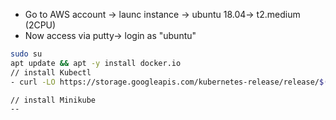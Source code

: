 - Go to AWS account -> launc instance -> ubuntu 18.04-> t2.medium (2CPU)
- Now access via putty-> login as "ubuntu"
```bash
sudo su
apt update && apt -y install docker.io
// install Kubectl
- curl -LO https://storage.googleapis.com/kubernetes-release/release/$(curl -s https://storage.googleapis.com/kubernetes-release/release/stable.txt)/bin/linux/amd64/kubectl && chmod +x ./kubectl && sudo mv ./kubectl /usr/local/bin/kubectl

// install Minikube
--
```




